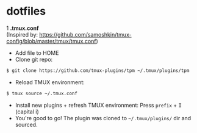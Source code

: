 # dotfiles

1 **.tmux.conf** <br>
(Inspired by: https://github.com/samoshkin/tmux-config/blob/master/tmux/tmux.conf)
* Add file to HOME
* Clone git repo: 
```bash
$ git clone https://github.com/tmux-plugins/tpm ~/.tmux/plugins/tpm
```
* Reload TMUX environment:
```bash
$ tmux source ~/.tmux.conf
```
* Install new plugins + refresh TMUX environment: Press `prefix` + <kbd>I</kbd> (capital i)
* You're good to go! The plugin was cloned to `~/.tmux/plugins/` dir and sourced.
